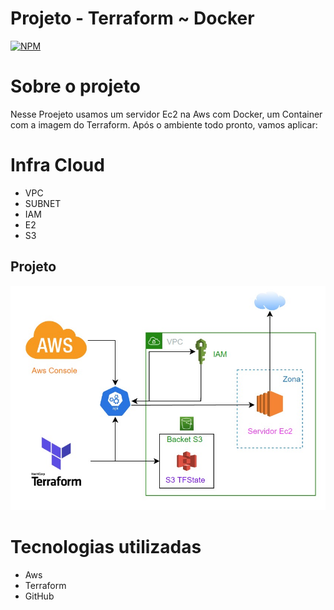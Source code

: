 # Projeto - Terraform ~ Docker   
[![NPM](https://img.shields.io/npm/l/react)](https://github.com/tiagodfigueiredo7/awsterralt/blob/main/LICENCE) 

# Sobre o projeto

Nesse Proejeto usamos um servidor Ec2 na Aws com Docker, um Container com a imagem do Terraform. 
Após o ambiente todo pronto, vamos aplicar: 

#  Infra Cloud

- VPC
- SUBNET
- IAM
- E2
- S3



##  Projeto 

![Web 1](https://github.com/tiagodfigueiredo7/assets/blob/main/WhatsApp%20Image%202022-06-25%20at%2019.05.18.jpeg)



# Tecnologias utilizadas

- Aws 
- Terraform 
- GitHub

